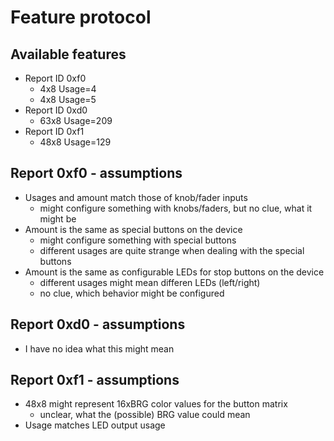 # Feature protocol
## Available features

  * Report ID 0xf0
    * 4x8 Usage=4
    * 4x8 Usage=5
  * Report ID 0xd0
    * 63x8 Usage=209
  * Report ID 0xf1
    * 48x8 Usage=129

## Report 0xf0 - assumptions

  * Usages and amount match those of knob/fader inputs
    * might configure something with knobs/faders, but no clue, what it might be
  * Amount is the same as special buttons on the device
    * might configure something with special buttons
    * different usages are quite strange when dealing with the special buttons
  * Amount is the same as configurable LEDs for stop buttons on the device
    * different usages might mean differen LEDs (left/right)
    * no clue, which behavior might be configured

## Report 0xd0 - assumptions

  * I have no idea what this might mean

## Report 0xf1 - assumptions

  * 48x8 might represent 16xBRG color values for the button matrix
    * unclear, what the (possible) BRG value could mean
  * Usage matches LED output usage
